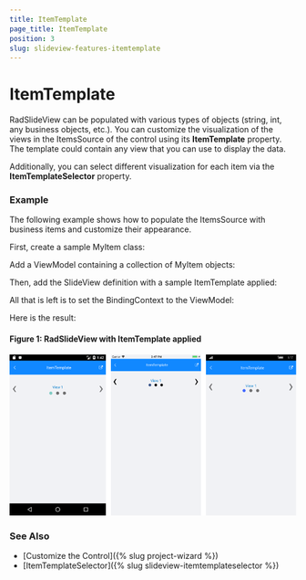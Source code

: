 ```yaml
---
title: ItemTemplate
page_title: ItemTemplate
position: 3
slug: slideview-features-itemtemplate
---
```


# ItemTemplate

RadSlideView can be populated with various types of objects (string, int, any business objects, etc.). You can customize the visualization of the views in the ItemsSource of the control using its **ItemTemplate** property. The template could contain any view that you can use to display the data.

Additionally, you can select different visualization for each item via the **ItemTemplateSelector** property.

### Еxample

The following example shows how to populate the ItemsSource with business items and customize their appearance.

First, create a sample MyItem class: 

<snippet id='slideview-itemtemplate-businessobject' />

Add a ViewModel containing a collection of MyItem objects:

<snippet id='slideview-itemtemplate-viewmodel' />

Then, add the SlideView definition with a sample ItemTemplate applied:

<snippet id='slideview-itemtemplate-xaml' />

All that is left is to set the BindingContext to the ViewModel:

<snippet id='slideview-itemtemplate-setviewmodel' />

Here is the result:
	
#### Figure 1: RadSlideView with ItemTemplate applied
![RadSlideView example](images/slideview-features-itemtemplate-0.png)

### See Also

- [Customize the Control]({% slug project-wizard %})
- [ItemTemplateSelector]({% slug slideview-itemtemplateselector %})

